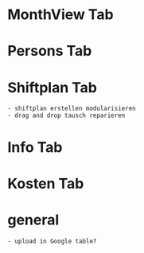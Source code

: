 ﻿# MonthView Tab

# Persons Tab

# Shiftplan Tab

	- shiftplan erstellen modularisieren
	- drag and drop tausch reparieren

# Info Tab

# Kosten Tab

# general

	- upload in Google table?
